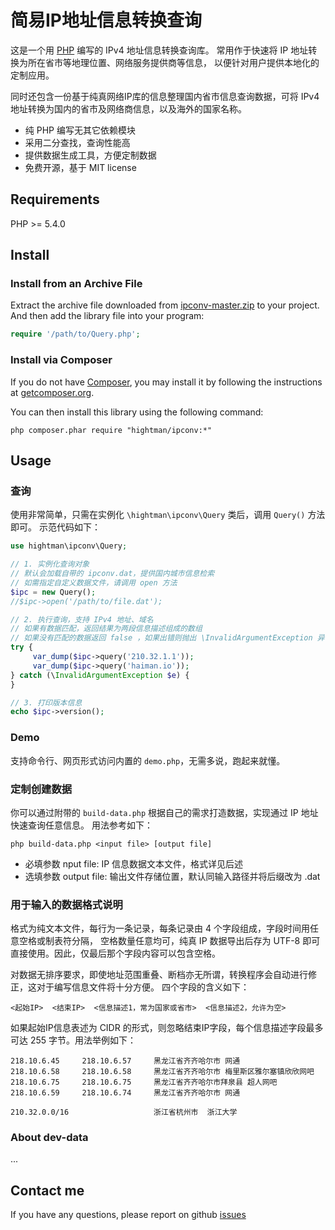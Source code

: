 简易IP地址信息转换查询
===================

这是一个用 [PHP](http://php.net) 编写的 IPv4 地址信息转换查询库。
常用作于快速将 IP 地址转换为所在省市等地理位置、网络服务提供商等信息，
以便针对用户提供本地化的定制应用。

同时还包含一份基于纯真网络IP库的信息整理国内省市信息查询数据，可将 IPv4
地址转换为国内的省市及网络商信息，以及海外的国家名称。

- 纯 PHP 编写无其它依赖模块
- 采用二分查找，查询性能高
- 提供数据生成工具，方便定制数据
- 免费开源，基于 MIT license


Requirements
-------------

PHP >= 5.4.0


Install
-------

### Install from an Archive File

Extract the archive file downloaded from [ipconv-master.zip](https://github.com/hightman/ipconv/archive/master.zip)
to your project. And then add the library file into your program:

```php
require '/path/to/Query.php';
```

### Install via Composer

If you do not have [Composer](http://getcomposer.org/), you may install it by following the instructions
at [getcomposer.org](http://getcomposer.org/doc/00-intro.md#installation-nix).

You can then install this library using the following command:

~~~
php composer.phar require "hightman/ipconv:*"
~~~


Usage
-------

### 查询

使用非常简单，只需在实例化 `\hightman\ipconv\Query` 类后，调用 `Query()` 方法即可。
示范代码如下：

```php
use hightman\ipconv\Query;

// 1. 实例化查询对象
// 默认会加载自带的 ipconv.dat，提供国内城市信息检索
// 如需指定自定义数据文件，请调用 open 方法
$ipc = new Query();
//$ipc->open('/path/to/file.dat');

// 2. 执行查询，支持 IPv4 地址、域名
// 如果有数据匹配，返回结果为两段信息描述组成的数组
// 如果没有匹配的数据返回 false ，如果出错则抛出 \InvalidArgumentException 异常
try {
     var_dump($ipc->query('210.32.1.1'));
     var_dump($ipc->query('haiman.io'));
} catch (\InvalidArgumentException $e) {
}

// 3. 打印版本信息
echo $ipc->version();
```


### Demo

支持命令行、网页形式访问内置的 `demo.php`，无需多说，跑起来就懂。


### 定制创建数据

你可以通过附带的 `build-data.php` 根据自己的需求打造数据，实现通过 IP 地址快速查询任意信息。
用法参考如下：

```
php build-data.php <input file> [output file]
```

  - 必填参数 nput file: IP 信息数据文本文件，格式详见后述
  - 选填参数 output file: 输出文件存储位置，默认同输入路径并将后缀改为 .dat


### 用于输入的数据格式说明

格式为纯文本文件，每行为一条记录，每条记录由 4 个字段组成，字段时间用任意空格或制表符分隔，
空格数量任意均可，纯真 IP 数据导出后存为 UTF-8 即可直接使用。因此，仅最后那个字段内容可以包含空格。

对数据无排序要求，即使地址范围重叠、断档亦无所谓，转换程序会自动进行修正，这对于编写信息文件将十分方便。
四个字段的含义如下：

```
<起始IP>  <结束IP>  <信息描述1，常为国家或省市>  <信息描述2，允许为空>
```

如果起始IP信息表述为 CIDR 的形式，则忽略结束IP字段，每个信息描述字段最多可达 255 字节。用法举例如下：

```
218.10.6.45     218.10.6.57     黑龙江省齐齐哈尔市 网通
218.10.6.58     218.10.6.58     黑龙江省齐齐哈尔市 梅里斯区雅尔塞镇欣欣网吧
218.10.6.75     218.10.6.75     黑龙江省齐齐哈尔市拜泉县 超人网吧
218.10.6.59     218.10.6.74     黑龙江省齐齐哈尔市 网通

210.32.0.0/16                   浙江省杭州市  浙江大学
```


### About dev-data

...


Contact me
-----------

If you have any questions, please report on github [issues](https://github.com/hightman/iconv/issues)
